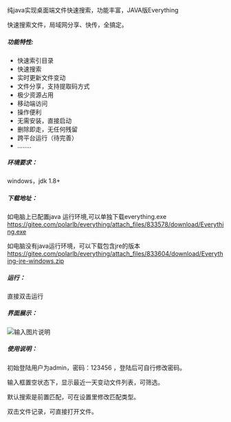 纯java实现桌面端文件快速搜索，功能丰富，JAVA版Everything

快速搜索文件，局域网分享、快传，全搞定。

##### 功能特性:

- 快速索引目录
- 快速搜索
- 实时更新文件变动
- 文件分享，支持提取码方式
- 极少资源占用
- 移动端访问
- 操作便利
- 无需安装，直接启动
- 删除即走，无任何残留
- 跨平台运行（待完善）
- ........

##### 环境要求：

windows，jdk 1.8+

##### 下载地址：

如电脑上已配置java 运行环境,可以单独下载everything.exe
https://gitee.com/polarlb/everything/attach_files/833578/download/Everything.exe

如电脑没有java运行环境，可以下载包含jre的版本
https://gitee.com/polarlb/everything/attach_files/833604/download/Everything-jre-windows.zip

##### 运行：

直接双击运行

##### 界面展示：

![输入图片说明](https://images.gitee.com/uploads/images/2021/0916/171734_97ed967a_9742464.png "image-20210916160538213.png")

##### 使用说明：

初始登陆用户为admin，密码：123456 ，登陆后可自行修改密码。

输入框置空状态下，显示最近一天变动文件列表，可筛选。

默认搜索是前置匹配，可在设置里修改匹配类型。

双击文件记录，可直接打开文件。


